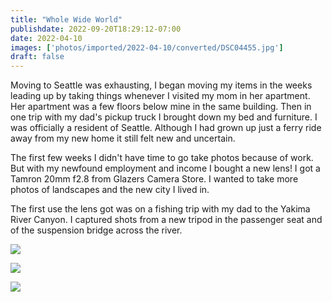 ```yaml
---
title: "Whole Wide World"
publishdate: 2022-09-20T18:29:12-07:00
date: 2022-04-10
images: ['photos/imported/2022-04-10/converted/DSC04455.jpg']
draft: false
---
```


Moving to Seattle was exhausting, I began moving my items in the weeks leading up by taking things whenever I visited my mom in her apartment.  Her apartment was a few floors below mine in the same building.  Then in one trip with my dad's pickup truck I brought down my bed and furniture.  I was officially a resident of Seattle.  Although I had grown up just a ferry ride away from my new home it still felt new and uncertain.

The first few weeks I didn't have time to go take photos because of work.  But with my newfound employment and income I bought a new lens!  I got a Tamron 20mm f2.8 from Glazers Camera Store.  I wanted to take more photos of landscapes and the new city I lived in.

The first use the lens got was on a fishing trip with my dad to the Yakima River Canyon.  I captured shots from a new tripod in the passenger seat and of the suspension bridge across the river.

![](../photos/imported/2022-04-10/converted/DSC04455.jpg)

![](../photos/imported/2022-04-10/converted/DSC04839.jpg)

![](../photos/imported/2022-04-10/converted/DSC04880.jpg)